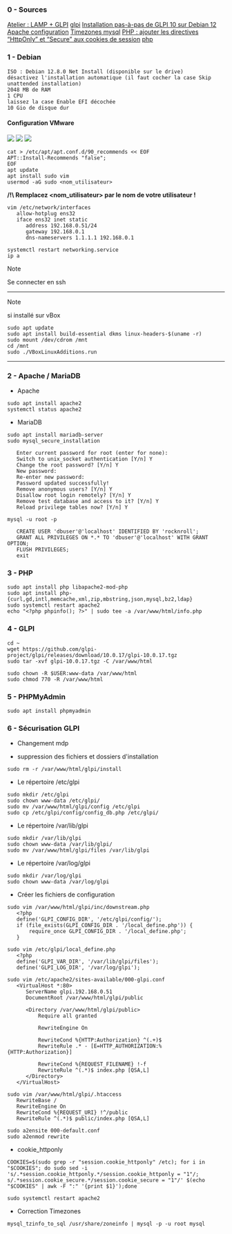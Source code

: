 ### 0 - Sources
[Atelier : LAMP + GLPI](https://github.com/O-clock-Volva/S05-atelier-LAMP/blob/master/README.md)
[glpi](https://github.com/glpi-project/glpi/releases/)
[Installation pas-à-pas de GLPI 10 sur Debian 12](https://github.com/glpi-project/glpi/releases/)
[Apache configuration](https://glpi-install.readthedocs.io/fr/latest/prerequisites.html#apache-configuration)
[Timezones mysql](https://glpi-install.readthedocs.io/fr/latest/timezones.html)
[PHP : ajouter les directives “HttpOnly” et “Secure” aux cookies de session](https://glpi-install.readthedocs.io/fr/latest/timezones.html)
[php](https://www.php.net/manual/fr/session.configuration.php)


### 1 - Debian
    ISO : Debian 12.8.0 Net Install (disponible sur le drive)
    désactivez l'installation automatique (il faut cocher la case Skip unattended installation)
    2048 MB de RAM
    1 CPU
    laissez la case Enable EFI décochée
    10 Gio de disque dur

#### Configuration VMware
![](./images/img01.png)
![](./images/img02.png)
![](./images/img03.png)
```
cat > /etc/apt/apt.conf.d/90_recommends << EOF
APT::Install-Recommends "false";
EOF
apt update
apt install sudo vim
usermod -aG sudo <nom_utilisateur>
```
**/!\ Remplacez <nom_utilisateur> par le nom de votre utilisateur !**
```
vim /etc/network/interfaces
   allow-hotplug ens32
   iface ens32 inet static
      address 192.168.0.51/24
      gateway 192.168.0.1
      dns-nameservers 1.1.1.1 192.168.0.1

systemctl restart networking.service
ip a
```
> [!NOTE]
> Se connecter en ssh
--------------
> [!NOTE]
> si installé sur vBox
>```
>sudo apt update
>sudo apt install build-essential dkms linux-headers-$(uname -r)
>sudo mount /dev/cdrom /mnt
>cd /mnt
>sudo ./VBoxLinuxAdditions.run
>```
--------------
### 2 - Apache / MariaDB
- Apache
```
sudo apt install apache2
systemctl status apache2
```
- MariaDB
```
sudo apt install mariadb-server
sudo mysql_secure_installation

   Enter current password for root (enter for none): 
   Switch to unix_socket authentication [Y/n] Y
   Change the root password? [Y/n] Y
   New password:
   Re-enter new password:
   Password updated successfully!
   Remove anonymous users? [Y/n] Y
   Disallow root login remotely? [Y/n] Y
   Remove test database and access to it? [Y/n] Y
   Reload privilege tables now? [Y/n] Y

mysql -u root -p

   CREATE USER 'dbuser'@'localhost' IDENTIFIED BY 'rocknroll';
   GRANT ALL PRIVILEGES ON *.* TO 'dbuser'@'localhost' WITH GRANT OPTION;
   FLUSH PRIVILEGES;
   exit
```

### 3 - PHP

```
sudo apt install php libapache2-mod-php
sudo apt install php-{curl,gd,intl,memcache,xml,zip,mbstring,json,mysql,bz2,ldap}
sudo systemctl restart apache2
echo "<?php phpinfo(); ?>" | sudo tee -a /var/www/html/info.php
```

### 4 - GLPI

```
cd ~
wget https://github.com/glpi-project/glpi/releases/download/10.0.17/glpi-10.0.17.tgz
sudo tar -xvf glpi-10.0.17.tgz -C /var/www/html
```
```
sudo chown -R $USER:www-data /var/www/html
sudo chmod 770 -R /var/www/html
```

### 5 - PHPMyAdmin

```
sudo apt install phpmyadmin
```

### 6 - Sécurisation GLPI
- Changement mdp

- suppression des fichiers et dossiers d'installation
```
sudo rm -r /var/www/html/glpi/install
```
- Le répertoire /etc/glpi
```
sudo mkdir /etc/glpi
sudo chown www-data /etc/glpi/
sudo mv /var/www/html/glpi/config /etc/glpi
sudo cp /etc/glpi/config/config_db.php /etc/glpi/
```
- Le répertoire /var/lib/glpi
```
sudo mkdir /var/lib/glpi
sudo chown www-data /var/lib/glpi/
sudo mv /var/www/html/glpi/files /var/lib/glpi
```
- Le répertoire /var/log/glpi
```
sudo mkdir /var/log/glpi
sudo chown www-data /var/log/glpi
```
- Créer les fichiers de configuration
```
sudo vim /var/www/html/glpi/inc/downstream.php
   <?php
   define('GLPI_CONFIG_DIR', '/etc/glpi/config/');
   if (file_exists(GLPI_CONFIG_DIR . '/local_define.php')) {
       require_once GLPI_CONFIG_DIR . '/local_define.php';
   }

sudo vim /etc/glpi/local_define.php
   <?php
   define('GLPI_VAR_DIR', '/var/lib/glpi/files');
   define('GLPI_LOG_DIR', '/var/log/glpi');
```


```
sudo vim /etc/apache2/sites-available/000-glpi.conf
   <VirtualHost *:80>
      ServerName glpi.192.168.0.51
      DocumentRoot /var/www/html/glpi/public

      <Directory /var/www/html/glpi/public>
          Require all granted
 
          RewriteEngine On

          RewriteCond %{HTTP:Authorization} ^(.+)$
          RewriteRule .* - [E=HTTP_AUTHORIZATION:%{HTTP:Authorization}]

          RewriteCond %{REQUEST_FILENAME} !-f
          RewriteRule ^(.*)$ index.php [QSA,L]
      </Directory>
   </VirtualHost>

sudo vim /var/www/html/glpi/.htaccess
   RewriteBase /
   RewriteEngine On
   RewriteCond %{REQUEST_URI} !^/public
   RewriteRule ^(.*)$ public/index.php [QSA,L]

sudo a2ensite 000-default.conf
sudo a2enmod rewrite
```
- cookie_httponly
```
COOKIES=$(sudo grep -r "session.cookie_httponly" /etc); for i in "$COOKIES"; do sudo sed -i 's/.*session.cookie_httponly.*/session.cookie_httponly = "1"/; s/.*session.cookie_secure.*/session.cookie_secure = "1"/' $(echo "$COOKIES" | awk -F ":" '{print $1}');done

sudo systemctl restart apache2
```

- Correction Timezones
```
mysql_tzinfo_to_sql /usr/share/zoneinfo | mysql -p -u root mysql
```










